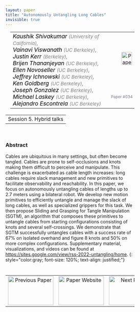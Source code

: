```yaml
---
layout: paper
title: "Autonomously Untangling Long Cables"
invisible: true
---
```

<head>
<style>
* {
  box-sizing: border-box;
}

#myInput {
  background-position: 10px 10px;
  background-repeat: no-repeat;
  width: 100%;
  font-size: 100%;
  padding: 12px 20px 12px 40px;
  border: 1px solid #ddd;
  margin-bottom: 12px;
}

#myTable, #myTableA {
  border-collapse: collapse;
  width: 100%;
  border: 1px solid #ddd;
  font-size: 100%;
}

#myTable th, #myTable td, #myTableA th, #myTableA td {
  text-align: left;
  padding: 12px;
}

#myTable tr, #myTableA tr {
  border-bottom: 1px solid #ddd;
}

#myTable tr.header, #myTable tr:hover, #myTableA tr.header, #myTableA tr:hover {
  background-color: #f1f1f1;
}


#eventcounter1 a {
    font-size: 12px;
    color: #ffffff;
    display: block;
}

#eventcounter1 a:hover {
    text-decoration: none;
}

#eventcounter2 a {
    font-size: 12px;
    color: #ffffff;
    display: block;
}

#eventcounter2 a:hover {
    text-decoration: none;
}

</style>
</head>

<table width = "95%" style="padding-left: 15px; margin-left: auto; margin-right: 10px;">
<tr><td style = "vertical-align: top; padding-right: 25px;" rowspan="2">
<span style="color:black; font-size: 110%;"><i>
Kaushik Shivakumar <span style="color:gray; font-size: 85%">(University of California)</span><span style="color:gray; font-size: 100%">,</span><br>
Vainavi Viswanath <span style="color:gray; font-size: 85%">(UC Berkeley)</span><span style="color:gray; font-size: 100%">,</span><br>
Justin Kerr <span style="color:gray; font-size: 85%">(Berkeley)</span><span style="color:gray; font-size: 100%">,</span><br>
Brijen Thananjeyan <span style="color:gray; font-size: 85%">(UC Berkeley)</span><span style="color:gray; font-size: 100%">,</span><br>
Ellen Novoseller <span style="color:gray; font-size: 85%">(UC Berkeley)</span><span style="color:gray; font-size: 100%">,</span><br>
Jeffrey Ichnowski <span style="color:gray; font-size: 85%">(UC Berkeley)</span><span style="color:gray; font-size: 100%">,</span><br>
Ken Goldberg <span style="color:gray; font-size: 85%">(UC Berkeley)</span><span style="color:gray; font-size: 100%">,</span><br>
Joseph Gonzalez <span style="color:gray; font-size: 85%">(UC Berkeley)</span><span style="color:gray; font-size: 100%">,</span><br>
Michael Laskey <span style="color:gray; font-size: 85%">(UC Berkeley)</span><span style="color:gray; font-size: 100%">,</span><br>
Alejandro Escontrela <span style="color:gray; font-size: 85%">(UC Berkeley)</span>
</i></span>
</td>

<td style="text-align: right;"><a href="http://www.roboticsproceedings.org/rss18/p034.pdf"><img src="{{ site.baseurl }}/images/paper_link.png" alt="Paper Website" width = "33"  height = "40"/></a><br></td>
</tr>
<tr>
<td style="color:#777789; text-align:right; font-size: 75%; margin-right:10px;">Paper&nbsp;#034</td>
</tr>
</table>

<table width="80%" style="margin-top: 20px; margin-left: auto; margin-right: auto;">
  <tr>
    <td style="text-align:center;">Session 5. Hybrid talks</td>
  </tr>
</table>
<br>


### Abstract
Cables are ubiquitous in many settings, but often become tangled. Cables are prone to self-occlusions and knots making them difficult to perceive and manipulate. This challenge is exacerbated as cable length increases: long cables require slack management and new primitives to facilitate observability and reachability. In this paper, we focus on autonomously untangling cables of lengths up to 2.7 meters using a bilateral robot. We develop new motion primitives to efficiently untangle and manage the slack of long cables, as well as specialized grippers for this task. We then propose Sliding and Grasping for Tangle Manipulation (SGTM), an algorithm that composes these primitives to untangle cables from starting configurations consisting of knots and several self-crossings. We demonstrate that SGTM successfully untangles cables with a success rate of 67% on isolated overhand and figure 8 knots and 50% on more complex configurations. Supplementary material, visualizations, and videos can be found at https://sites.google.com/view/rss-2022-untangling/home.
{: style="color:gray; font-size: 120%; text-align: justified;"}


<table width="100%" style="margin-top:40px;">
<tr>
    <td style="width: 30%; text-align: center;"><a href="{{ site.baseurl }}/program/papers/033/">
<img src="{{ site.baseurl }}/images/previous_paper_icon.png"
       alt="Previous Paper" width = "142"  height = "90"/> 
</a> </td>
<td style="text-align: center;"><a href="{{ site.baseurl }}/program/papers">
<img src="{{ site.baseurl }}/images/overview_icon.png"
       alt="Paper Website" width = "142"  height = "90"/> 
</a> </td>
    <td style="width: 30%; text-align: center;"><a href="{{ site.baseurl }}/program/papers/035/">
    <img src="{{ site.baseurl }}/images/next_paper_icon.png"
        alt="Next Paper" width = "142"  height = "90"/>
    </a></td>
</tr>
</table>
